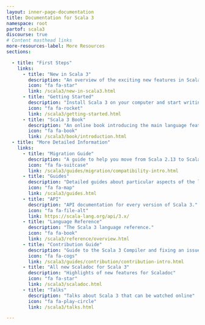 ```yaml
---
layout: inner-page-documentation
title: Documentation for Scala 3
namespace: root
partof: scala3
discourse: true
# Content masthead links
more-resources-label: More Resources
sections:

  - title: "First Steps"
    links:
      - title: "New in Scala 3"
        description: "An overview of the exciting new features in Scala 3."
        icon: "fa fa-star"
        link: /scala3/new-in-scala3.html
      - title: "Getting Started"
        description: "Install Scala 3 on your computer and start writing some Scala code!"
        icon: "fa fa-rocket"
        link: /scala3/getting-started.html
      - title: "Scala 3 Book"
        description: "An online book introducing the main language features."
        icon: "fa fa-book"
        link: /scala3/book/introduction.html
  - title: "More Detailed Information"
    links:
      - title: "Migration Guide"
        description: "A guide to help you move from Scala 2.13 to Scala 3."
        icon: "fa fa-suitcase"
        link: /scala3/guides/migration/compatibility-intro.html
      - title: "Guides"
        description: "Detailed guides about particular aspects of the language."
        icon: "fa fa-map"
        link: /scala3/guides.html
      - title: "API"
        description: "API documentation for every version of Scala 3."
        icon: "fa fa-file-alt"
        link: https://scala-lang.org/api/3.x/
      - title: "Language Reference"
        description: "The Scala 3 language reference."
        icon: "fa fa-book"
        link: /scala3/reference/overview.html
      - title: "Contribution Guide"
        description: "Guide to the Scala 3 Compiler and fixing an issue"
        icon: "fa fa-cogs"
        link: /scala3/guides/contribution/contribution-intro.html
      - title: "All new Scaladoc for Scala 3"
        description: "Highlights of new features for Scaladoc"
        icon: "fa fa-star"
        link: /scala3/scaladoc.html
      - title: "Talks"
        description: "Talks about Scala 3 that can be watched online"
        icon: "fa fa-play-circle"
        link: /scala3/talks.html

---
```

